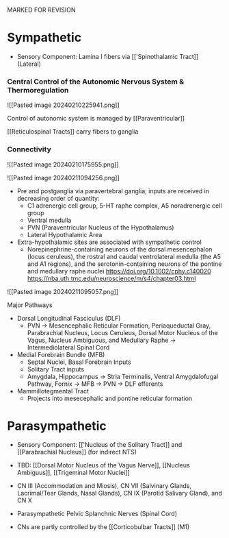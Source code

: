 MARKED FOR REVISION
# Sympathetic

- Sensory Component: Lamina I fibers via [['Spinothalamic Tract]] (Lateral)

### Central Control of the Autonomic Nervous System & Thermoregulation

![[Pasted image 20240210225941.png]]

Control of autonomic system is managed by [[Paraventricular]]

[[Reticulospinal Tracts]] carry fibers to ganglia
### Connectivity

![[Pasted image 20240210175955.png]]

![[Pasted image 20240211094256.png]]

- Pre and postganglia via paravertebral ganglia; inputs are received in decreasing order of quantity: 
	- C1 adrenergic cell group, 5-HT raphe complex, A5 noradrenergic cell group
	- Ventral medulla
	- PVN (Paraventricular Nucleus of the Hypothalamus)
	- Lateral Hypothalamic Area
- Extra-hypothalamic sites are associated with sympathetic control
	- Norepinephrine-containing neurons of the dorsal mesencephalon (locus ceruleus), the rostral and caudal ventrolateral medulla (the A5 and A1 regions), and the serotonin-containing neurons of the pontine and medullary raphe nuclei
https://doi.org/10.1002/cphy.c140020
https://nba.uth.tmc.edu/neuroscience/m/s4/chapter03.html

![[Pasted image 20240211095057.png]]

Major Pathways
- Dorsal Longitudinal Fasciculus (DLF)
	- PVN -> Mesencephalic Reticular Formation, Periaqueductal Gray, Parabrachial Nucleus, Locus Ceruleus, Dorsal Motor Nucleus of the Vagus, Nucleus Ambiguous, and Medullary Raphe -> Intermediolateral Spinal Cord
- Medial Forebrain Bundle (MFB)
	- Septal Nuclei, Basal Forebrain Inputs
	- Solitary Tract inputs
	- Amygdala, Hippocampus -> Stria Terminalis, Ventral Amygdalofugal Pathway, Fornix -> MFB -> PVN -> DLF efferents
- Mammillotegmental Tract
	- Projects into mesecephalic and pontine reticular formation
# Parasympathetic

- Sensory Component: [['Nucleus of the Solitary Tract]] and [[Parabrachial Nucleus]] (for indirect NTS)
- TBD: [[Dorsal Motor Nucleus of the Vagus Nerve]], [[Nucleus Ambiguus]], [[Trigeminal Motor Nuclei]]

- CN III (Accommodation and Miosis), CN VII (Salvinary Glands, Lacrimal/Tear Glands, Nasal Glands), CN IX (Parotid Salivary Gland), and CN X
- Parasympathetic Pelvic Splanchnic Nerves (Spinal Cord)
- CNs are partly controlled by the [[Corticobulbar Tracts]] (M1)